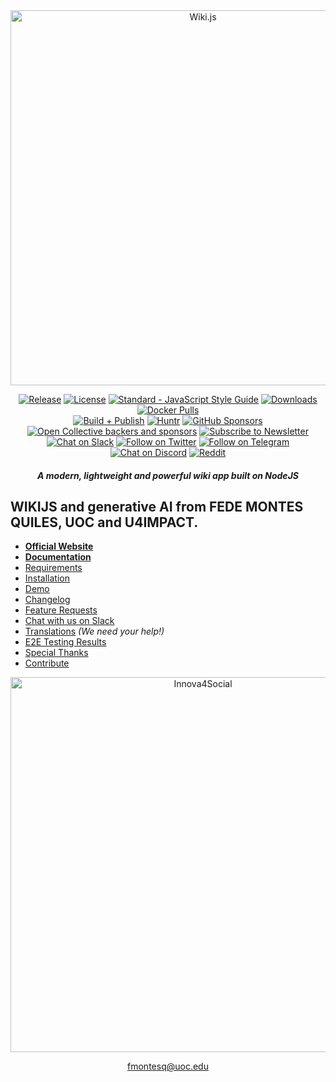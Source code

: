 <div align="center">

<picture>
  <source media="(prefers-color-scheme: dark)" srcset="https://static.requarks.io/logo/wikijs-full-darktheme.svg">
  <img alt="Wiki.js" src="https://static.requarks.io/logo/wikijs-full.svg" width="600">
</picture>

[![Release](https://img.shields.io/github/release/Requarks/wiki.svg?style=flat&maxAge=3600)](https://github.com/Requarks/wiki/releases)
[![License](https://img.shields.io/badge/license-AGPLv3-blue.svg?style=flat)](https://github.com/requarks/wiki/blob/master/LICENSE)
[![Standard - JavaScript Style Guide](https://img.shields.io/badge/code%20style-standard-green.svg?style=flat&logo=javascript&logoColor=white)](http://standardjs.com/)
[![Downloads](https://img.shields.io/github/downloads/Requarks/wiki/total.svg?style=flat&logo=github)](https://github.com/Requarks/wiki/releases)
[![Docker Pulls](https://img.shields.io/docker/pulls/requarks/wiki.svg?logo=docker&logoColor=white)](https://hub.docker.com/r/requarks/wiki/)  
[![Build + Publish](https://github.com/Requarks/wiki/actions/workflows/build.yml/badge.svg)](https://github.com/Requarks/wiki/actions/workflows/build.yml)
[![Huntr](https://img.shields.io/badge/security%20bounty-disclose-brightgreen.svg?style=flat&logo=cachet&logoColor=white)](https://huntr.dev/bounties/disclose)
[![GitHub Sponsors](https://img.shields.io/github/sponsors/ngpixel?logo=github&color=ea4aaa)](https://github.com/users/NGPixel/sponsorship)
[![Open Collective backers and sponsors](https://img.shields.io/opencollective/all/wikijs?label=backers&color=218bff&logo=opencollective&logoColor=white)](https://opencollective.com/wikijs)
[![Subscribe to Newsletter](https://img.shields.io/badge/newsletter-subscribe-yellow.svg?style=flat&logo=mailchimp&logoColor=white)](https://blog.js.wiki/subscribe)  
[![Chat on Slack](https://img.shields.io/badge/slack-requarks-CC2B5E.svg?style=flat&logo=slack)](https://wiki.requarks.io/slack)
[![Follow on Twitter](https://img.shields.io/badge/twitter-%40requarks-blue.svg?style=flat&logo=twitter&logoColor=white)](https://twitter.com/requarks)
[![Follow on Telegram](https://img.shields.io/badge/telegram-%40wiki__js-blue.svg?style=flat&logo=telegram)](https://t.me/wiki_js)
[![Chat on Discord](https://img.shields.io/badge/discord-join-8D96F6.svg?style=flat&logo=discord&logoColor=white)](https://discord.gg/rcxt9QS2jd)
[![Reddit](https://img.shields.io/badge/reddit-%2Fr%2Fwikijs-orange?logo=reddit&logoColor=white)](https://www.reddit.com/r/wikijs/)

##### A modern, lightweight and powerful wiki app built on NodeJS

</div>

## WIKIJS and generative AI from FEDE MONTES QUILES, UOC and U4IMPACT.

</div>




- **[Official Website](https://js.wiki/)**
- **[Documentation](https://docs.requarks.io/)**
- [Requirements](https://docs.requarks.io/install/requirements)
- [Installation](https://docs.requarks.io/install)
- [Demo](https://docs.requarks.io/demo)
- [Changelog](https://github.com/requarks/wiki/releases)
- [Feature Requests](https://feedback.js.wiki/wiki)
- [Chat with us on Slack](https://wiki.requarks.io/slack)
- [Translations](https://docs.requarks.io/dev/translations) *(We need your help!)*
- [E2E Testing Results](https://dashboard.cypress.io/projects/r7qxah/runs)
- [Special Thanks](#special-thanks)
- [Contribute](#contributors)

<div align="center">
<picture>
    <img alt="Innova4Social" src="https://innova4social.org:3443/img/home.jpg" width="600">
</picture>

fmontesq@uoc.edu


